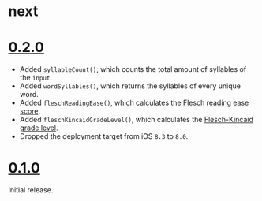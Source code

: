 # next

# [0.2.0](https://github.com/BasThomas/Analysis/releases/tag/0.2.0)

- Added `syllableCount()`, which counts the total amount of syllables of the `input`.
- Added `wordSyllables()`, which returns the syllables of every unique word.
- Added `fleschReadingEase()`, which calculates the [Flesch reading ease score](https://en.wikipedia.org/wiki/Flesch–Kincaid_readability_tests#Flesch_reading_ease).
- Added `fleschKincaidGradeLevel()`, which calculates the [Flesch-Kincaid grade level](https://en.wikipedia.org/wiki/Flesch–Kincaid_readability_tests#Flesch.E2.80.93Kincaid_grade_level).
- Dropped the deployment target from iOS `8.3` to `8.0`.

# [0.1.0](https://github.com/BasThomas/Analysis/releases/tag/0.1.0)
Initial release.
